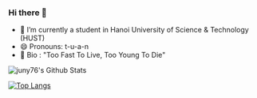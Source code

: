 ### Hi there 👋


- 🔭 I’m currently a student in Hanoi University of Science & Technology (HUST)
- 😄 Pronouns: t-u-a-n
- 🐳 Bio : "Too Fast To Live, Too Young To Die"

![juny76's Github Stats](https://github-readme-stats.vercel.app/api?username=TuanNH76)

[![Top Langs](https://github-readme-stats.vercel.app/api/top-langs/?username=TuanNH76)](https://github.com/TuanNH76/github-readme-stats)
